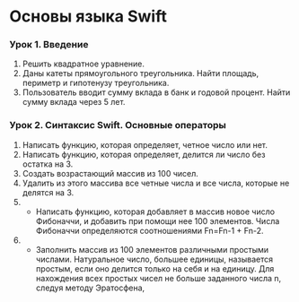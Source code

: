 # Основы языка Swift

### Урок 1. Введение
1. Решить квадратное уравнение.
2. Даны катеты прямоугольного треугольника. Найти площадь, периметр и гипотенузу треугольника.
3. Пользователь вводит сумму вклада в банк и годовой процент. Найти сумму вклада через 5 лет.

### Урок 2. Синтаксис Swift. Основные операторы

1. Написать функцию, которая определяет, четное число или нет.
2. Написать функцию, которая определяет, делится ли число без остатка на 3.
3. Создать возрастающий массив из 100 чисел.
4. Удалить из этого массива все четные числа и все числа, которые не делятся на 3.
5. * Написать функцию, которая добавляет в массив новое число Фибоначчи, и добавить при помощи нее 100 элементов.
Числа Фибоначчи определяются соотношениями Fn=Fn-1 + Fn-2.
6. * Заполнить массив из 100 элементов различными простыми числами. Натуральное число, большее единицы, называется простым, если оно делится только на себя и на единицу. Для нахождения всех простых чисел не больше заданного числа n, следуя методу Эратосфена,
		
